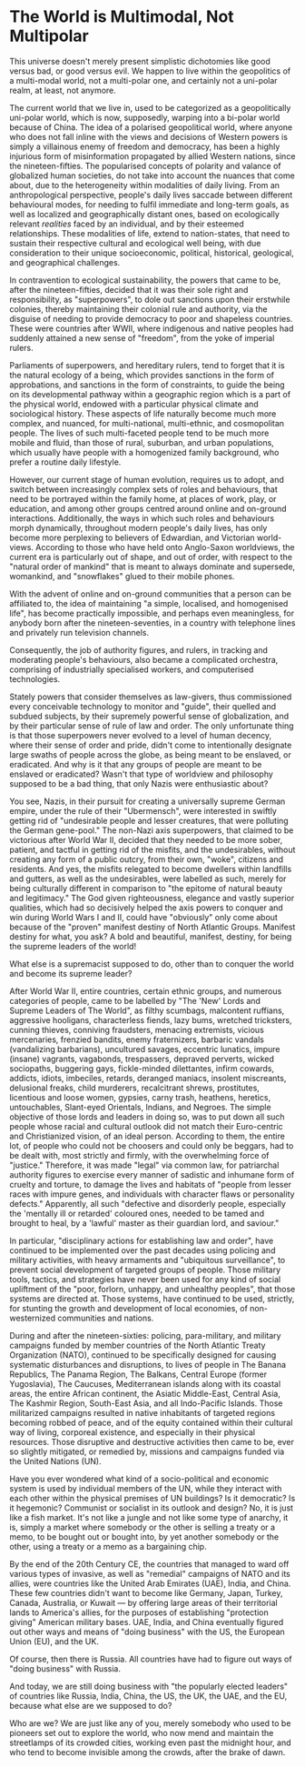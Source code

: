 # The World is Multimodal, Not Multipolar

This universe doesn't merely present simplistic dichotomies like good versus bad, or good versus evil. We happen to live within the geopolitics of a multi-modal world, not a multi-polar one, and certainly not a uni-polar realm, at least, not anymore. 

The current world that we live in, used to be categorized as a geopolitically uni-polar world, which is now, supposedly, warping into a bi-polar world because of China. The idea of a polarised geopolitical world, where anyone who does not fall inline with the views and decisions of Western powers is simply a villainous enemy of freedom and democracy, has been a highly injurious form of misinformation propagated by allied Western nations, since the nineteen-fifties. The popularised concepts of polarity and valance of globalized human societies, do not take into account the nuances that come about, due to the heterogeneity within modalities of daily living. From an anthropological perspective, people's daily lives saccade between different behavioural modes, for needing to fulfil immediate and long-term goals, as well as localized and geographically distant ones, based on ecologically relevant *realities* faced by an individual, and by their esteemed relationships. These modalities of life, extend to nation-states, that need to sustain their respective cultural and ecological well being, with due consideration to their unique socioeconomic, political, historical, geological, and geographical challenges. 

In contravention to ecological sustainability, the powers that came to be, after the nineteen-fifties, decided that it was their sole right and responsibility, as "superpowers", to dole out sanctions upon their erstwhile colonies, thereby maintaining their colonial rule and authority, via the disguise of needing to provide democracy to poor and shapeless countries. These were countries after WWII, where indigenous and native peoples had suddenly attained a new sense of "freedom", from the yoke of imperial rulers. 

Parliaments of superpowers, and hereditary rulers, tend to forget that it is the natural ecology of a being, which provides sanctions in the form of approbations, and sanctions in the form of constraints, to guide the being on its developmental pathway within a geographic region which is a part of the physical world, endowed with a particular physical climate and sociological history. These aspects of life naturally become much more complex, and nuanced, for multi-national, multi-ethnic, and cosmopolitan people. The lives of such multi-faceted people tend to be much more mobile and fluid, than those of rural, suburban, and urban populations, which usually have people with a homogenized family background, who prefer a routine daily lifestyle. 

However, our current stage of human evolution, requires us to adopt, and switch between increasingly complex sets of roles and behaviours, that need to be portrayed within the family home, at places of work, play, or education, and among other groups centred around online and on-ground interactions. Additionally, the ways in which such roles and behaviours morph dynamically, throughout modern people's daily lives, has only become more perplexing to believers of Edwardian, and Victorian world-views. According to those who have held onto Anglo-Saxon worldviews, the current era is particularly out of shape, and out of order, with respect to the "natural order of mankind" that is meant to always dominate and supersede, womankind, and "snowflakes" glued to their mobile phones.

With the advent of online and on-ground communities that a person can be affiliated to, the idea of maintaining "a simple, localised, and homogenised life", has become practically impossible, and perhaps even meaningless, for anybody born after the nineteen-seventies, in a country with telephone lines and privately run television channels. 
 
Consequently, the job of authority figures, and rulers, in tracking and moderating people's behaviours, also became a complicated orchestra, comprising of industrially specialised workers, and computerised technologies. 

Stately powers that consider themselves as law-givers, thus commissioned every conceivable technology to monitor and "guide", their quelled and subdued subjects, by their supremely powerful sense of globalization, and by their particular sense of rule of law and order. The only unfortunate thing is that those superpowers never evolved to a level of human decency, where their sense of order and pride, didn't come to intentionally designate large swaths of people across the globe, as being meant to be enslaved, or eradicated. And why is it that any groups of people are meant to be enslaved or eradicated? Wasn't that type of worldview and philosophy supposed to be a bad thing, that only Nazis were enthusiastic about? 

You see, Nazis, in their pursuit for creating a universally supreme German empire, under the rule of their "Ubermensch", were interested in swiftly getting rid of "undesirable people and lesser creatures, that were polluting the German gene-pool." The non-Nazi axis superpowers, that claimed to be victorious after World War II, decided that they needed to be more sober, patient, and tactful in getting rid of the misfits, and the undesirables, without creating any form of a public outcry, from their own, "woke", citizens and residents. And yes, the misfits relegated to become dwellers within landfills and gutters, as well as the undesirables, were labelled as such, merely for being culturally different in comparison to "the epitome of natural beauty and legitimacy." The God given righteousness, elegance and vastly superior qualities, which had so decisively helped the axis powers to conquer and win during World Wars I and II, could have "obviously" only come about because of the "proven" manifest destiny of North Atlantic Groups. Manifest destiny for what, you ask? A bold and beautiful, manifest, destiny, for being the supreme leaders of the world! 

What else is a supremacist supposed to do, other than to conquer the world and become its supreme leader?

After World War II, entire countries, certain ethnic groups, and numerous categories of people, came to be labelled by "The 'New' Lords and Supreme Leaders of The World", as filthy scumbags, malcontent ruffians, aggressive hooligans, characterless fiends, lazy bums, wretched tricksters, cunning thieves, conniving fraudsters, menacing extremists, vicious mercenaries, frenzied bandits, enemy fraternizers, barbaric vandals (vandalizing barbarians), uncultured savages, eccentric lunatics, impure (insane) vagrants, vagabonds, trespassers, depraved perverts, wicked sociopaths, buggering gays, fickle-minded dilettantes, infirm cowards, addicts, idiots, imbeciles, retards, deranged maniacs, insolent miscreants, delusional freaks, child murderers, recalcitrant shrews, prostitutes, licentious and loose women, gypsies, carny trash, heathens, heretics, untouchables, Slant-eyed Orientals, Indians, and Negroes. The simple objective of those lords and leaders in doing so, was to put down all such people whose racial and cultural outlook did not match their Euro-centric and Christianized vision, of an ideal person. According to them, the entire lot, of people who could not be choosers and could only be beggars, had to be dealt with, most strictly and firmly, with the overwhelming force of "justice." Therefore, it was made "legal" via common law, for patriarchal authority figures to exercise every manner of sadistic and inhumane form of cruelty and torture, to damage the lives and habitats of "people from lesser races with impure genes, and individuals with character flaws or personality defects." Apparently, all such "defective and disorderly people, especially the 'mentally ill or retarded' coloured ones, needed to be tamed and brought to heal, by a 'lawful' master as their guardian lord, and saviour." 

In particular, "disciplinary actions for establishing law and order", have continued to be implemented over the past decades using policing and military activities, with heavy armaments and "ubiquitous surveillance", to prevent social development of targeted groups of people. Those military tools, tactics, and strategies have never been used for any kind of social upliftment of the "poor, forlorn, unhappy, and unhealthy peoples", that those systems are directed at. Those systems, have continued to be used, strictly, for stunting the growth and development of local economies, of non-westernized communities and nations. 

During and after the nineteen-sixties: policing, para-military, and military campaigns funded by member countries of the North Atlantic Treaty Organization (NATO), continued to be specifically designed for causing systematic disturbances and disruptions, to lives of people in The Banana Republics, The Panama Region, The Balkans, Central Europe (former Yugoslavia), The Caucuses, Mediterranean islands along with its coastal areas, the entire African continent, the Asiatic Middle-East, Central Asia, The Kashmir Region, South-East Asia, and all Indo-Pacific Islands. Those militarized campaigns resulted in native inhabitants of targeted regions becoming robbed of peace, and of the equity contained within their cultural way of living, corporeal existence, and especially in their physical resources. Those disruptive and destructive activities then came to be, ever so slightly mitigated, or remedied by, missions and campaigns funded via the United Nations (UN). 

Have you ever wondered what kind of a socio-political and economic system is used by individual members of the UN, while they interact with each other within the physical premises of UN buildings? Is it democratic? Is it hegemonic? Communist or socialist in its outlook and design? No, it is just like a fish market. It's not like a jungle and not like some type of anarchy, it is, simply a market where somebody or the other is selling a treaty or a memo, to be bought out or bought into, by yet another somebody or the other, using a treaty or a memo as a bargaining chip. 

By the end of the 20th Century CE, the countries that managed to ward off various types of invasive, as well as "remedial" campaigns of NATO and its allies, were countries like the United Arab Emirates (UAE), India, and China. These few countries didn't want to become like Germany, Japan, Turkey, Canada, Australia, or Kuwait — by offering large areas of their territorial lands to America's allies, for the purposes of establishing "protection giving" American military bases. UAE, India, and China eventually figured out other ways and means of "doing business" with the US, the European Union (EU), and the UK. 

Of course, then there is Russia. All countries have had to figure out ways of "doing business" with Russia.

And today, we are still doing business with "the popularly elected leaders" of countries like Russia, India, China, the US, the UK, the UAE, and the EU, because what else are we supposed to do? 

Who are we? We are just like any of you, merely somebody who used to be pioneers set out to explore the world, who now mend and maintain the streetlamps of its crowded cities, working even past the midnight hour, and who tend to become invisible among the crowds, after the brake of dawn. 